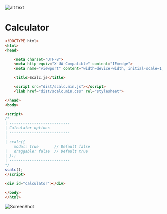 ![alt text](https://raw.githubusercontent.com/Renexo-git/Calculator/main/img/scalc.png)
# Calculator

```html
<!DOCTYPE html>
<html>
<head>

    <meta charset="UTF-8">
    <meta http-equiv="X-UA-Compatible" content="IE=edge">
    <meta name="viewport" content="width=device-width, initial-scale=1, maximum-scale=1, user-scalable=no">

    <title>Scalc.js</title>

    <script src="dist/scalc.min.js"></script>
    <link href="dist/scalc.min.css" rel="stylesheet">

</head>
<body>

<script>
/*
| ---------------------------
| Calculator options
| ---------------------------
|
| scalc({
    modal: true       // Default false
|   draggable: false  // Default true
| });
| ---------------------------
*/
scalc();
</script>

<div id="calculator"></div>

</body>
</html>
```

![ScreenShot](https://raw.githubusercontent.com/Renexo-git/Calculator/main/img/screenshot.png)
